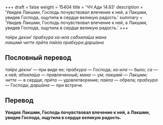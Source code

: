 +++
draft = false
weight = 15404
title = 'ЧЧ Ади 14.63'
description = 'Увидев Лакшми, Господь почувствовал влечение к ней, а Лакшми, увидев Господа, ощутила в сердце великую радость.'
summary = 'Увидев Лакшми, Господь почувствовал влечение к ней, а Лакшми, увидев Господа, ощутила в сердце великую радость.'
+++

_та̄н̇ре декхи’ прабхура ха-ила са̄бхила̄ша мана  
лакшмӣ читте прӣта па̄ила прабхура дарш́ана_

## Пословный перевод

_та̄н̇ре_ _декхи’_ — при виде ее; _прабхура_ — Господа; _ха_\-_ила_ — было; _са_ — к ней; _абхила̄ша_ — привлеченный; _мана_ — ум; _лакшмӣ_ — Лакшми; _читте_ — в сердце; _прӣта_ — удовлетворение; _па̄ила_ — обрела; _прабхура_ — Господа; _дарш́ана_ — при встрече.

## Перевод

**Увидев Лакшми, Господь почувствовал влечение к ней, а Лакшми, увидев Господа, ощутила в сердце великую радость.**
